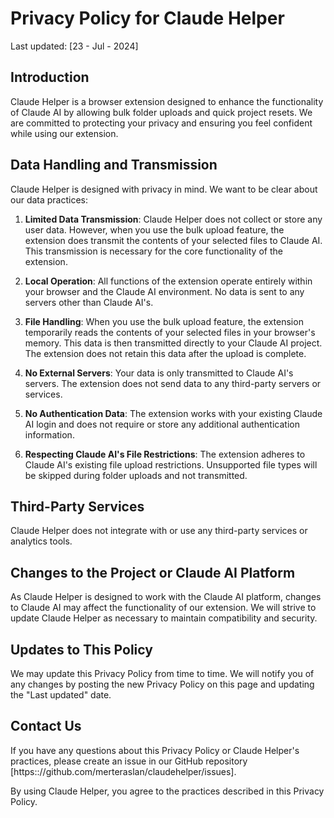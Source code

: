 # Privacy Policy for Claude Helper

Last updated: [23 - Jul - 2024]

## Introduction

Claude Helper is a browser extension designed to enhance the functionality of Claude AI by allowing bulk folder uploads and quick project resets. We are committed to protecting your privacy and ensuring you feel confident while using our extension.

## Data Handling and Transmission

Claude Helper is designed with privacy in mind. We want to be clear about our data practices:

1. **Limited Data Transmission**: Claude Helper does not collect or store any user data. However, when you use the bulk upload feature, the extension does transmit the contents of your selected files to Claude AI. This transmission is necessary for the core functionality of the extension.

2. **Local Operation**: All functions of the extension operate entirely within your browser and the Claude AI environment. No data is sent to any servers other than Claude AI's.

3. **File Handling**: When you use the bulk upload feature, the extension temporarily reads the contents of your selected files in your browser's memory. This data is then transmitted directly to your Claude AI project. The extension does not retain this data after the upload is complete.

4. **No External Servers**: Your data is only transmitted to Claude AI's servers. The extension does not send data to any third-party servers or services.

5. **No Authentication Data**: The extension works with your existing Claude AI login and does not require or store any additional authentication information.

6. **Respecting Claude AI's File Restrictions**: The extension adheres to Claude AI's existing file upload restrictions. Unsupported file types will be skipped during folder uploads and not transmitted.

## Third-Party Services

Claude Helper does not integrate with or use any third-party services or analytics tools.

## Changes to the Project or Claude AI Platform

As Claude Helper is designed to work with the Claude AI platform, changes to Claude AI may affect the functionality of our extension. We will strive to update Claude Helper as necessary to maintain compatibility and security.

## Updates to This Policy

We may update this Privacy Policy from time to time. We will notify you of any changes by posting the new Privacy Policy on this page and updating the "Last updated" date.

## Contact Us

If you have any questions about this Privacy Policy or Claude Helper's practices, please create an issue in our GitHub repository [https:://github.com/merteraslan/claudehelper/issues].

By using Claude Helper, you agree to the practices described in this Privacy Policy.
